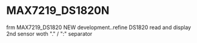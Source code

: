 # MAX7219_DS1820N
frm MAX7219_DS1820  NEW development..refine DS1820 read and display 2nd sensor woth "." / ":" separator
